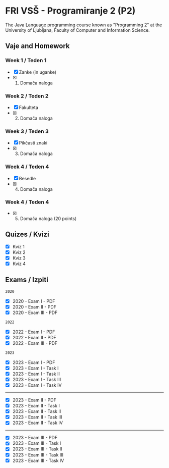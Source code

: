 # FRI VSŠ - Programiranje 2 (P2)

The Java Language programming course known as "Programming 2" at the University of Ljubljana, Faculty of Computer and Information Science.

## Vaje and Homework

### Week 1 / Teden 1

- [x] Zanke (in uganke)
- [x] 1. Domača naloga

### Week 2 / Teden 2

- [x] Fakulteta
- [x] 2. Domača naloga

### Week 3 / Teden 3

- [x] Pikčasti znaki
- [x] 3. Domača naloga

### Week 4 / Teden 4

- [x] Besedle
- [x] 4. Domača naloga

### Week 4 / Teden 4

- [x] 5. Domača naloga (20 points)

## Quizes / Kvizi

- [x] Kviz 1
- [x] Kviz 2
- [x] Kviz 3
- [x] Kviz 4

## Exams / Izpiti

 ```sh
 2020
 ```
- [x] 2020 - Exam I - PDF
- [x] 2020 - Exam II - PDF
- [x] 2020 - Exam III - PDF

 ```sh
 2022
 ```
- [x] 2022 - Exam I - PDF
- [x] 2022 - Exam II - PDF
- [x] 2022 - Exam III - PDF

 ```sh
 2023
 ```
- [x] 2023 - Exam I - PDF
- [x] 2023 - Exam I - Task I
- [x] 2023 - Exam I - Task II
- [x] 2023 - Exam I - Task III
- [x] 2023 - Exam I - Task IV
- -------------------------------
- [x] 2023 - Exam II - PDF
- [x] 2023 - Exam II - Task I
- [x] 2023 - Exam II - Task II
- [x] 2023 - Exam II - Task III
- [x] 2023 - Exam II - Task IV
- -------------------------------
- [x] 2023 - Exam III - PDF
- [x] 2023 - Exam III - Task I
- [x] 2023 - Exam III - Task II
- [x] 2023 - Exam III - Task III
- [x] 2023 - Exam III - Task IV
